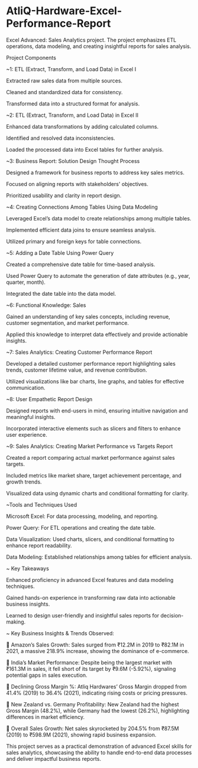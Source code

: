 # AtliQ-Hardware-Excel-Performance-Report

Excel Advanced: Sales Analytics project. The project emphasizes ETL operations, data modeling, and creating insightful reports for sales analysis.

Project Components

 ~1: ETL (Extract, Transform, and Load Data) in Excel I

Extracted raw sales data from multiple sources.

Cleaned and standardized data for consistency.

Transformed data into a structured format for analysis.

~2: ETL (Extract, Transform, and Load Data) in Excel II

Enhanced data transformations by adding calculated columns.

Identified and resolved data inconsistencies.

Loaded the processed data into Excel tables for further analysis.

~3: Business Report: Solution Design Thought Process

Designed a framework for business reports to address key sales metrics.

Focused on aligning reports with stakeholders' objectives.

Prioritized usability and clarity in report design.

~4: Creating Connections Among Tables Using Data Modeling

Leveraged Excel’s data model to create relationships among multiple tables.

Implemented efficient data joins to ensure seamless analysis.

Utilized primary and foreign keys for table connections.

~5: Adding a Date Table Using Power Query

Created a comprehensive date table for time-based analysis.

Used Power Query to automate the generation of date attributes (e.g., year, quarter, month).

Integrated the date table into the data model.

~6: Functional Knowledge: Sales

Gained an understanding of key sales concepts, including revenue, customer segmentation, and market performance.

Applied this knowledge to interpret data effectively and provide actionable insights.

~7: Sales Analytics: Creating Customer Performance Report

Developed a detailed customer performance report highlighting sales trends, customer lifetime value, and revenue contribution.

Utilized visualizations like bar charts, line graphs, and tables for effective communication.

~8: User Empathetic Report Design

Designed reports with end-users in mind, ensuring intuitive navigation and meaningful insights.

Incorporated interactive elements such as slicers and filters to enhance user experience.

~9: Sales Analytics: Creating Market Performance vs Targets Report

Created a report comparing actual market performance against sales targets.

Included metrics like market share, target achievement percentage, and growth trends.

Visualized data using dynamic charts and conditional formatting for clarity.

~Tools and Techniques Used

Microsoft Excel: For data processing, modeling, and reporting.

Power Query: For ETL operations and creating the date table.

Data Visualization: Used charts, slicers, and conditional formatting to enhance report readability.

Data Modeling: Established relationships among tables for efficient analysis.

~ Key Takeaways

Enhanced proficiency in advanced Excel features and data modeling techniques.

Gained hands-on experience in transforming raw data into actionable business insights.

Learned to design user-friendly and insightful sales reports for decision-making.

~ Key Business Insights & Trends Observed:

⿡ Amazon’s Sales Growth: Sales surged from ₹12.2M in 2019 to ₹82.1M in 2021, a massive 218.9% increase, showing the dominance of e-commerce.

⿢ India’s Market Performance: Despite being the largest market with ₹161.3M in sales, it fell short of its target by ₹9.6M (-5.92%), signaling potential gaps in sales execution.

⿣ Declining Gross Margin %: Atliq Hardwares’ Gross Margin dropped from 41.4% (2019) to 36.4% (2021), indicating rising costs or pricing pressures.

⿤ New Zealand vs. Germany Profitability: New Zealand had the highest Gross Margin (48.2%), while Germany had the lowest (26.2%), highlighting differences in market efficiency.

⿥ Overall Sales Growth: Net sales skyrocketed by 204.5% from ₹87.5M (2019) to ₹598.9M (2021), showing rapid business expansion.


This project serves as a practical demonstration of advanced Excel skills for sales analytics, showcasing the ability to handle end-to-end data processes and deliver impactful business reports.
